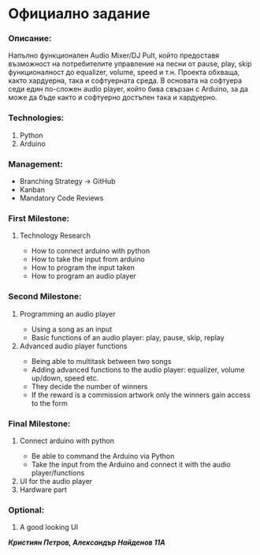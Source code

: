 <h1>Официално задание</h1>

<h3>Описание:</h3>
<p>
Напълно функционален Audio Mixer/DJ Pult, който предоставя възможност на потребителите управление на песни от pause, play, skip функционалност до equalizer, volume, speed и т.н.
Проекта обхваща, както хардуерна, така и софтуерната среда. В основата на софтуера седи един по-сложен audio player, който бива свързан с Arduino, за да може да бъде както и софтуерно достъпен така и хардуерно.
</p>

<h3>Technologies:</h3>
<ol>
<li>Python</li>
<li>Arduino</li>
</ol>

<h3>Management:</h3>
<ul>
<li>Branching Strategy -> GitHub</li>
<li>Kanban</li>
<li>Mandatory Code Reviews</li>
</ul>

<h3>First Milestone:</h3>
<ol>
<li>Technology Research</li>
    <ul>
    <li>How to connect arduino with python</li>
    <li>How to take the input from arduino</li>
    <li>How to program the input taken</li>
    <li>How to program an audio player</li>
    </ul>
</ol>

<h3>Second Milestone:</h3>
<ol>
<li>Programming an audio player</li>
    <ul>
    <li>Using a song as an input</li>
    <li>Basic functions of an audio player: play, pause, skip, replay</li>
    </ul>
<li>Advanced audio player functions</li>
    <ul>
    <li>Being able to multitask between two songs</li>
    <li>Adding advanced functions to the audio player: equalizer, volume up/down, speed etc.</li>
    <li>They decide the number of winners</li>
    <li>If the reward is a commission artwork only the winners gain access to the form</li>
    </ul>
</ol>

<h3>Final Milestone:</h3>
<ol>
<li>Connect arduino with python</li>
    <ul>
    <li>Be able to command the Arduino via Python</li>
    <li>Take the input from the Arduino and connect it with the audio player/functions</li>
    </ul>
<li>UI for the audio player</li>
<li>Hardware part</li>
</ol>

<h3>Optional:</h3>
<ol>
<li>A good looking UI</li>
</ol>

<p><b><i>Кристиян Петров, Александър Найденов 11А</i></b></p>